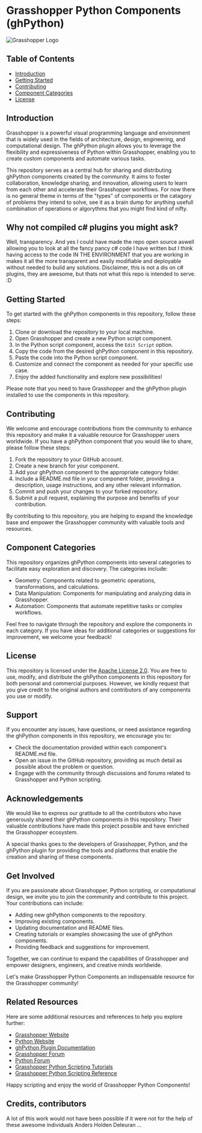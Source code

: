 # Grasshopper Python Components (ghPython)

![Grasshopper Logo](https://developer.rhino3d.com/images/ghpython-component.png)


## Table of Contents
- [Introduction](#introduction)
- [Getting Started](#getting-started)
- [Contributing](#contributing)
- [Component Categories](#component-categories)
- [License](#license)

## Introduction
Grasshopper is a powerful visual programming language and environment that is widely used in the fields of architecture, design, engineering, and computational design. The ghPython plugin allows you to leverage the flexibility and expressiveness of Python within Grasshopper, enabling you to create custom components and automate various tasks.

This repository serves as a central hub for sharing and distributing ghPython components created by the community. It aims to foster collaboration, knowledge sharing, and innovation, allowing users to learn from each other and accelerate their Grasshopper workflows. For now there is no general theme in terms of the "types" of components or the catagory of problems they intend to solve, see it as a brain dump for anything usefull combination of operations or algorythms that you might find kind of nifty.

## Why not compiled c# plugins you might ask?
Well, transparency. And yes I could have made the repo open source aswell allowing you to look at all the fancy pancy c# code I have written but I think having access to the code IN THE ENVIRONMENT that you are working in makes it all the more transparent and easily modifiable and deployable without needed to build any solutions. Disclaimer, this is not a dis on c# plugins, they are awesome, but thats not what this repo is intended to serve. :D


## Getting Started
To get started with the ghPython components in this repository, follow these steps:
1. Clone or download the repository to your local machine.
2. Open Grasshopper and create a new Python script component.
3. In the Python script component, access the `Edit Script` option.
4. Copy the code from the desired ghPython component in this repository.
5. Paste the code into the Python script component.
6. Customize and connect the component as needed for your specific use case.
7. Enjoy the added functionality and explore new possibilities!

Please note that you need to have Grasshopper and the ghPython plugin installed to use the components in this repository.

## Contributing
We welcome and encourage contributions from the community to enhance this repository and make it a valuable resource for Grasshopper users worldwide. If you have a ghPython component that you would like to share, please follow these steps:
1. Fork the repository to your GitHub account.
2. Create a new branch for your component.
3. Add your ghPython component to the appropriate category folder.
4. Include a README.md file in your component folder, providing a description, usage instructions, and any other relevant information.
5. Commit and push your changes to your forked repository.
6. Submit a pull request, explaining the purpose and benefits of your contribution.

By contributing to this repository, you are helping to expand the knowledge base and empower the Grasshopper community with valuable tools and resources.

## Component Categories
This repository organizes ghPython components into several categories to facilitate easy exploration and discovery. The categories include:
- Geometry: Components related to geometric operations, transformations, and calculations.
- Data Manipulation: Components for manipulating and analyzing data in Grasshopper.
- Automation: Components that automate repetitive tasks or complex workflows.

Feel free to navigate through the repository and explore the components in each category. If you have ideas for additional categories or suggestions for improvement, we welcome your feedback!

## License
This repository is licensed under the [Apache License 2.0](LICENSE). You are free to use, modify, and distribute the ghPython components in this repository for both personal and commercial purposes. However, we kindly request that you give credit to the original authors and contributors of any components you use or modify.

## Support
If you encounter any issues, have questions, or need assistance regarding the ghPython components in this repository, we encourage you to:
- Check the documentation provided within each component's README.md file.
- Open an issue in the GitHub repository, providing as much detail as possible about the problem or question.
- Engage with the community through discussions and forums related to Grasshopper and Python scripting.

## Acknowledgements
We would like to express our gratitude to all the contributors who have generously shared their ghPython components in this repository. Their valuable contributions have made this project possible and have enriched the Grasshopper ecosystem.

A special thanks goes to the developers of Grasshopper, Python, and the ghPython plugin for providing the tools and platforms that enable the creation and sharing of these components.

## Get Involved
If you are passionate about Grasshopper, Python scripting, or computational design, we invite you to join the community and contribute to this project. Your contributions can include:
- Adding new ghPython components to the repository.
- Improving existing components.
- Updating documentation and README files.
- Creating tutorials or examples showcasing the use of ghPython components.
- Providing feedback and suggestions for improvement.

Together, we can continue to expand the capabilities of Grasshopper and empower designers, engineers, and creative minds worldwide.

Let's make Grasshopper Python Components an indispensable resource for the Grasshopper community!

## Related Resources
Here are some additional resources and references to help you explore further:
- [Grasshopper Website](https://www.grasshopper3d.com/)
- [Python Website](https://www.python.org/)
- [ghPython Plugin Documentation](https://www.food4rhino.com/en/app/ghpython)
- [Grasshopper Forum](https://discourse.mcneel.com/c/grasshopper)
- [Python Forum](https://www.python.org/community/forums/)
- [Grasshopper Python Scripting Tutorials](https://grasshopperprimer.com/en/index.html#)
- [Grasshopper Python Scripting Reference](https://developer.rhino3d.com/api/grasshopper/html/N_Grasshopper.htm)

Happy scripting and enjoy the world of Grasshopper Python Components!

## Credits, contributors
A lot of this work would not have been possible if it were not for the help of these awesome individuals
Anders Holden Deleuran
...
